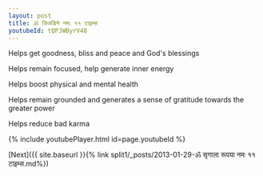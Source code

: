 ```yaml
---
layout: post
title: ॐ त्रिजडिने नमः ११ टाइम्स
youtubeId: tQPJWByrV48
---
```

 
 
Helps get goodness, bliss and peace and God's blessings
 
Helps remain focused, help generate inner energy 
 
Helps boost physical and mental health 
 
Helps remain grounded and generates a sense of gratitude towards the greater power 
 
Helps reduce bad karma
 
 
 
 


{% include youtubePlayer.html id=page.youtubeId %}
 
[Next]({{ site.baseurl }}{% link  split1/_posts/2013-01-29-ॐ सृगाला रूपया नमः ११ टाइम्स.md%})
 
